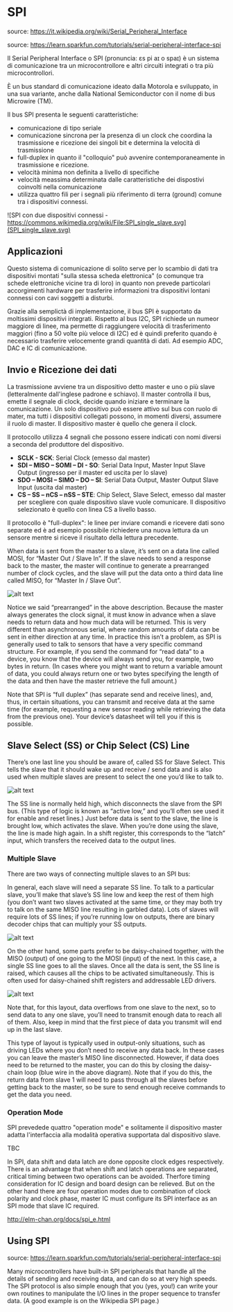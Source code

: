 # SPI

source: https://it.wikipedia.org/wiki/Serial_Peripheral_Interface

source: https://learn.sparkfun.com/tutorials/serial-peripheral-interface-spi

Il Serial Peripheral Interface o SPI (pronuncia: ɛs pi aɪ o spaɪ) è un sistema di comunicazione tra un microcontrollore e altri circuiti integrati o tra più microcontrollori.

È un bus standard di comunicazione ideato dalla Motorola e sviluppato, in una sua variante, anche dalla National Semiconductor con il nome di bus Microwire (TM).

Il bus SPI presenta le seguenti caratteristiche:

* comunicazione di tipo seriale
* comunicazione sincrona per la presenza di un clock che coordina la trasmissione e ricezione dei singoli bit e determina la velocità di trasmissione
* full-duplex in quanto il "colloquio" può avvenire contemporaneamente in trasmissione e ricezione.
* velocità minima non definita a livello di specifiche
* velocità meassima determinata dalle caratteristiche dei dispostivi coinvolti nella comunicazione
* utilizza quattro fili per i segnali più riferimento di terra (ground) comune tra i dispositivi connessi.

![SPI con due dispositivi connessi - https://commons.wikimedia.org/wiki/File:SPI_single_slave.svg](SPI_single_slave.svg)

## Applicazioni
Questo sistema di comunicazione di solito serve per lo scambio di dati tra dispositivi montati "sulla stessa scheda elettronica" (o comunque tra schede elettroniche vicine tra di loro) in quanto non prevede particolari accorgimenti hardware per trasferire informazioni tra dispositivi lontani connessi con cavi soggetti a disturbi.

Grazie alla semplictà di implementazione, il bus SPI è supportato da moltissimi dispositivi integrati. Rispetto al bus I2C, SPI richiede un numeor maggiore di linee, ma permette di raggiungere velocità di trasferimento maggiori (fino a 50 volte più veloce di I2C) ed è quindi preferito quando è necessario trasferire velocemente grandi quantità di dati. Ad esempio ADC, DAC e IC di comunicazione.


## Invio e Ricezione dei dati
La trasmissione avviene tra un dispositivo detto master e uno o più slave (letteralmente dall'inglese padrone e schiavo). Il master controlla il bus, emette il segnale di clock, decide quando iniziare e terminare la comunicazione. 
Un solo dispositivo può essere attivo sul bus con ruolo di mater, ma tutti i dispositivi collegati possono, in momenti diversi, assumere il ruolo di master. Il dispositivo master è quello che genera il clock.

Il protocollo utilizza 4 segnali che possono essere indicati con nomi diversi a seconda del produttore del dispositivo.

* **SCLK - SCK**: Serial Clock (emesso dal master)
* **SDI – MISO – SOMI – DI - SO**: Serial Data Input, Master Input Slave Output (ingresso per il master ed uscita per lo slave)
* **SDO – MOSI – SIMO – DO – SI**: Serial Data Output, Master Output Slave Input (uscita dal master)
* **CS – SS – nCS – nSS – STE**: Chip Select, Slave Select, emesso dal master per scegliere con quale dispositivo slave vuole comunicare. Il dispositivo selezionato è quello con linea CS a livello basso.

Il protocollo è "full-duplex": le linee per inviare comandi e ricevere dati sono separate ed è ad esempio possibile richiedere una nuova lettura da un sensore mentre si riceve il risultato della lettura precedente.


When data is sent from the master to a slave, it’s sent on a data line called MOSI, for “Master Out / Slave In”. If the slave needs to send a response back to the master, the master will continue to generate a prearranged number of clock cycles, and the slave will put the data onto a third data line called MISO, for “Master In / Slave Out”.

![alt text](images/spi_bus.png "Protocollo SPI")

Notice we said “prearranged” in the above description. Because the master always generates the clock signal, it must know in advance when a slave needs to return data and how much data will be returned. This is very different than asynchronous serial, where random amounts of data can be sent in either direction at any time. In practice this isn’t a problem, as SPI is generally used to talk to sensors that have a very specific command structure. For example, if you send the command for “read data” to a device, you know that the device will always send you, for example, two bytes in return. (In cases where you might want to return a variable amount of data, you could always return one or two bytes specifying the length of the data and then have the master retrieve the full amount.)

Note that SPI is “full duplex” (has separate send and receive lines), and, thus, in certain situations, you can transmit and receive data at the same time (for example, requesting a new sensor reading while retrieving the data from the previous one). Your device’s datasheet will tell you if this is possible.

## Slave Select (SS) or Chip Select (CS) Line

There’s one last line you should be aware of, called SS for Slave Select. This tells the slave that it should wake up and receive / send data and is also used when multiple slaves are present to select the one you’d like to talk to.

![alt text](images/sync_spi_communication_with_slave_selection.png "Protocollo SPI con Slave Selection")

The SS line is normally held high, which disconnects the slave from the SPI bus. (This type of logic is known as “active low,” and you’ll often see used it for enable and reset lines.) Just before data is sent to the slave, the line is brought low, which activates the slave. When you’re done using the slave, the line is made high again. In a shift register, this corresponds to the “latch” input, which transfers the received data to the output lines.

### Multiple Slave

There are two ways of connecting multiple slaves to an SPI bus:

In general, each slave will need a separate SS line. To talk to a particular slave, you’ll make that slave’s SS line low and keep the rest of them high (you don’t want two slaves activated at the same time, or they may both try to talk on the same MISO line resulting in garbled data). Lots of slaves will require lots of SS lines; if you’re running low on outputs, there are binary decoder chips that can multiply your SS outputs.

![alt text](images/SPI_multiple_SS_line.png "Multiple Slave Selection Line")

On the other hand, some parts prefer to be daisy-chained together, with the MISO (output) of one going to the MOSI (input) of the next. In this case, a single SS line goes to all the slaves. Once all the data is sent, the SS line is raised, which causes all the chips to be activated simultaneously. This is often used for daisy-chained shift registers and addressable LED drivers.

![alt text](images/spi_daisy_chain_slave.png "Daisy Chain Slave")

Note that, for this layout, data overflows from one slave to the next, so to send data to any one slave, you’ll need to transmit enough data to reach all of them. Also, keep in mind that the first piece of data you transmit will end up in the last slave.

This type of layout is typically used in output-only situations, such as driving LEDs where you don’t need to receive any data back. In these cases you can leave the master’s MISO line disconnected. However, if data does need to be returned to the master, you can do this by closing the daisy-chain loop (blue wire in the above diagram). Note that if you do this, the return data from slave 1 will need to pass through all the slaves before getting back to the master, so be sure to send enough receive commands to get the data you need.

### Operation Mode
SPI prevedede quattro "operation mode" e solitamente il dispositivo master adatta l'interfaccia alla modalità operativa supportata dal dispositivo slave.

TBC

In SPI, data shift and data latch are done opposite clock edges respectively. There is an advantage that when shift and latch operations are separated, critical timing between two operations can be avoided. Therfore timing consideration for IC design and board design can be relieved. But on the other hand there are four operation modes due to combination of clock polarity and clock phase, master IC must configure its SPI interface as an SPI mode that slave IC required.


http://elm-chan.org/docs/spi_e.html

## Using SPI
source: https://learn.sparkfun.com/tutorials/serial-peripheral-interface-spi


Many microcontrollers have built-in SPI peripherals that handle all the details of sending and receiving data, and can do so at very high speeds. The SPI protocol is also simple enough that you (yes, you!) can write your own routines to manipulate the I/O lines in the proper sequence to transfer data. (A good example is on the Wikipedia SPI page.)



